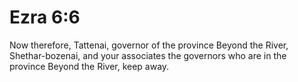 # Ezra 6:6

Now therefore, Tattenai, governor of the province Beyond the River, Shethar-bozenai, and your associates the governors who are in the province Beyond the River, keep away.
